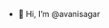 - 👋 Hi, I’m @avanisagar

<!---
avanisagar/avanisagar is a ✨ special ✨ repository because its `README.md` (this file) appears on your GitHub profile.
You can click the Preview link to take a look at your changes.
--->
